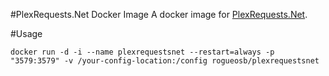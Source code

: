 #PlexRequests.Net Docker Image
A docker image for [PlexRequests.Net](https://github.com/tidusjar/PlexRequests.Net).

#Usage

    docker run -d -i --name plexrequestsnet --restart=always -p "3579:3579" -v /your-config-location:/config rogueosb/plexrequestsnet
